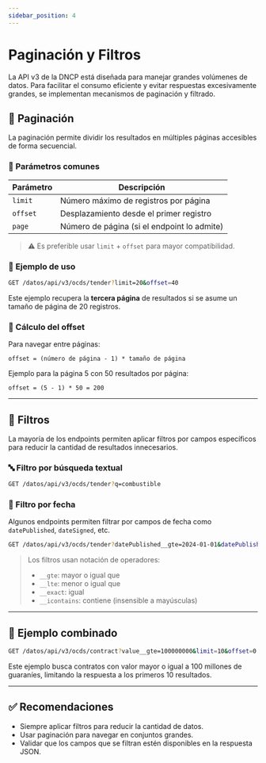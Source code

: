 ```yaml
---
sidebar_position: 4
---
```


# Paginación y Filtros

La API v3 de la DNCP está diseñada para manejar grandes volúmenes de datos. Para facilitar el consumo eficiente y evitar respuestas excesivamente grandes, se implementan mecanismos de paginación y filtrado.

## 📑 Paginación

La paginación permite dividir los resultados en múltiples páginas accesibles de forma secuencial.

### 🔧 Parámetros comunes

| Parámetro | Descripción |
|-----------|-------------|
| `limit`   | Número máximo de registros por página |
| `offset`  | Desplazamiento desde el primer registro |
| `page`    | Número de página (si el endpoint lo admite) |

> ⚠️ Es preferible usar `limit` + `offset` para mayor compatibilidad.

### 🧪 Ejemplo de uso

```bash
GET /datos/api/v3/ocds/tender?limit=20&offset=40
```

Este ejemplo recupera la **tercera página** de resultados si se asume un tamaño de página de 20 registros.

### 🧠 Cálculo del offset

Para navegar entre páginas:
```
offset = (número de página - 1) * tamaño de página
```

Ejemplo para la página 5 con 50 resultados por página:
```
offset = (5 - 1) * 50 = 200
```

---

## 🔎 Filtros

La mayoría de los endpoints permiten aplicar filtros por campos específicos para reducir la cantidad de resultados innecesarios.

### 🔤 Filtro por búsqueda textual

```bash
GET /datos/api/v3/ocds/tender?q=combustible
```

### 📅 Filtro por fecha

Algunos endpoints permiten filtrar por campos de fecha como `datePublished`, `dateSigned`, etc.

```bash
GET /datos/api/v3/ocds/tender?datePublished__gte=2024-01-01&datePublished__lte=2024-03-31
```

> Los filtros usan notación de operadores:
> - `__gte`: mayor o igual que
> - `__lte`: menor o igual que
> - `__exact`: igual
> - `__icontains`: contiene (insensible a mayúsculas)

---

## 📘 Ejemplo combinado

```bash
GET /datos/api/v3/ocds/contract?value__gte=100000000&limit=10&offset=0
```

Este ejemplo busca contratos con valor mayor o igual a 100 millones de guaraníes, limitando la respuesta a los primeros 10 resultados.

---

## ✅ Recomendaciones

- Siempre aplicar filtros para reducir la cantidad de datos.
- Usar paginación para navegar en conjuntos grandes.
- Validar que los campos que se filtran estén disponibles en la respuesta JSON.
